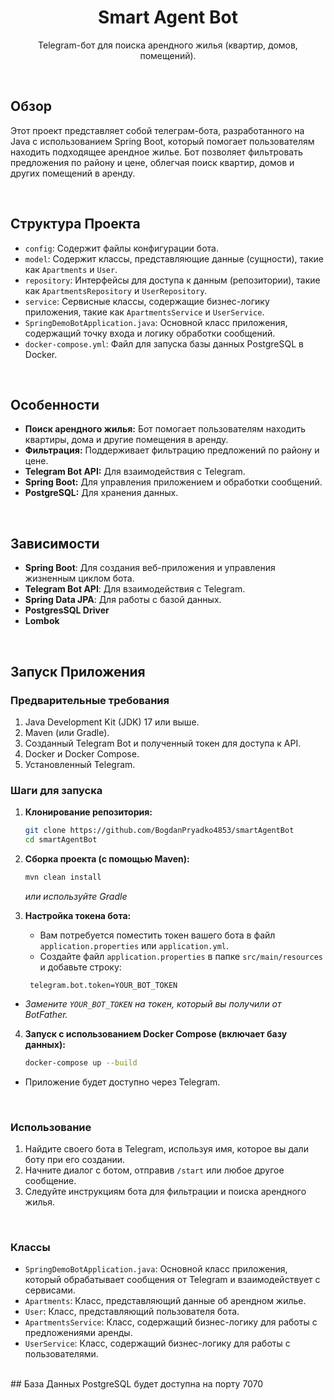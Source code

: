 <h1 align="center">Smart Agent Bot</h1>
<p align="center">
  Telegram-бот для поиска арендного жилья (квартир, домов, помещений).
</p>

<br>

## Обзор

Этот проект представляет собой телеграм-бота, разработанного на Java с использованием Spring Boot, который помогает пользователям находить подходящее арендное жилье. Бот позволяет фильтровать предложения по району и цене, облегчая поиск квартир, домов и других помещений в аренду.

<br>

## Структура Проекта


*   `config`: Содержит файлы конфигурации бота.
*   `model`: Содержит классы, представляющие данные (сущности), такие как `Apartments` и `User`.
*   `repository`: Интерфейсы для доступа к данным (репозитории), такие как `ApartmentsRepository` и `UserRepository`.
*   `service`: Сервисные классы, содержащие бизнес-логику приложения, такие как `ApartmentsService` и `UserService`.
*   `SpringDemoBotApplication.java`: Основной класс приложения, содержащий точку входа и логику обработки сообщений.
*    `docker-compose.yml`: Файл для запуска базы данных PostgreSQL в Docker.

<br>

## Особенности

*   **Поиск арендного жилья:** Бот помогает пользователям находить квартиры, дома и другие помещения в аренду.
*   **Фильтрация:** Поддерживает фильтрацию предложений по району и цене.
*   **Telegram Bot API:** Для взаимодействия с Telegram.
*   **Spring Boot:** Для управления приложением и обработки сообщений.
*   **PostgreSQL:** Для хранения данных.

<br>

## Зависимости

*   **Spring Boot**: Для создания веб-приложения и управления жизненным циклом бота.
*   **Telegram Bot API**: Для взаимодействия с Telegram.
*   **Spring Data JPA**: Для работы с базой данных.
*  **PostgresSQL Driver**
*  **Lombok**
<br>

## Запуск Приложения

### Предварительные требования

1.  Java Development Kit (JDK) 17 или выше.
2.  Maven (или Gradle).
3.  Созданный Telegram Bot и полученный токен для доступа к API.
4.  Docker и Docker Compose.
5.  Установленный Telegram.

### Шаги для запуска

1.  **Клонирование репозитория:**

    ```bash
    git clone https://github.com/BogdanPryadko4853/smartAgentBot
    cd smartAgentBot
    ```

2.  **Сборка проекта (с помощью Maven):**

    ```bash
    mvn clean install
    ```
     *или используйте Gradle*

3.  **Настройка токена бота:**
    *   Вам потребуется поместить токен вашего бота в файл `application.properties` или `application.yml`.
    *   Создайте файл `application.properties` в папке `src/main/resources` и добавьте строку:
     ```properties
      telegram.bot.token=YOUR_BOT_TOKEN
     ```
   * *Замените `YOUR_BOT_TOKEN` на токен, который вы получили от BotFather.*

4.  **Запуск с использованием Docker Compose (включает базу данных):**

    ```bash
    docker-compose up --build
    ```
   
  *  Приложение будет доступно через Telegram.

<br>

### Использование

1.  Найдите своего бота в Telegram, используя имя, которое вы дали боту при его создании.
2.  Начните диалог с ботом, отправив `/start` или любое другое сообщение.
3.  Следуйте инструкциям бота для фильтрации и поиска арендного жилья.

<br>

### Классы

*   `SpringDemoBotApplication.java`: Основной класс приложения, который обрабатывает сообщения от Telegram и взаимодействует с сервисами.
*   `Apartments`: Класс, представляющий данные об арендном жилье.
*   `User`: Класс, представляющий пользователя бота.
*   `ApartmentsService`: Класс, содержащий бизнес-логику для работы с предложениями аренды.
*   `UserService`: Класс, содержащий бизнес-логику для работы с пользователями.
<br>
## База Данных
PostgreSQL будет доступна на порту 7070

<br>
